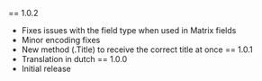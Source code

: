 == 1.0.2
- Fixes issues with the field type when used in Matrix fields
- Minor encoding fixes
- New method (.Title) to receive the correct title at once
== 1.0.1
- Translation in dutch
== 1.0.0
- Initial release
